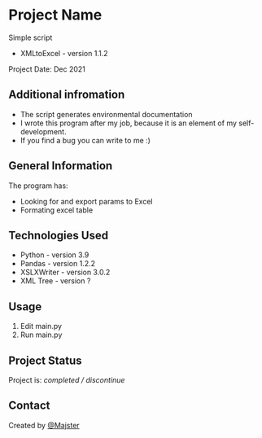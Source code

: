 # Project Name
Simple script
* XMLtoExcel - version 1.1.2

Project Date: Dec 2021


## Additional infromation

- The script generates environmental documentation
- I wrote this program after my job, because it is an element of my self-development.
- If you find a bug you can write to me :)


## General Information
The program has:
- Looking for and export params to Excel
- Formating excel table


## Technologies Used
- Python - version 3.9
- Pandas - version 1.2.2
- XSLXWriter - version 3.0.2
- XML Tree - version ?

<!--
## Features
None


## Screenshots
![Example screenshot](./img/screenshot.png)


## Setup
What are the project requirements/dependencies? Where are they listed? A requirements.txt or a Pipfile.lock file perhaps? Where is it located?

Proceed to describe how to install / setup one's local environment / get started with the project.
-->

## Usage

1. Edit main.py
2. Run main.py


## Project Status
Project is: _completed / discontinue_

<!-- _complete_ / _no longer being worked on_ (and why) -->

<!-- 
## Room for Improvement
No plans
-->

## Contact
Created by [@Majster](mailto:rachuna.mikolaj@gmail.com)